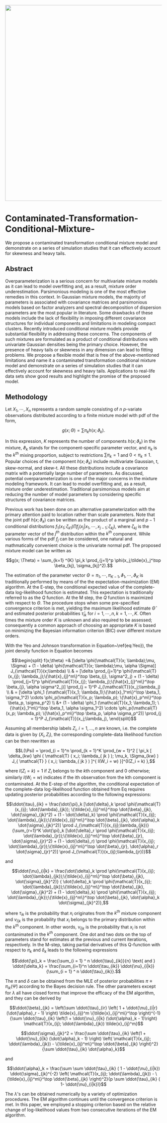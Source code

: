 <p align="center">
  <img src = "https://user-images.githubusercontent.com/60518209/219705580-ffb94e46-e520-45ac-9ec6-58bab4196e17.png" width = "630" />
</p>

# Contaminated-Transformation-Conditional-Mixture-
We propose a contaminated transformation conditional mixture model and demonstrate on a series of simulation studies that it can effectively account for skewness and heavy tails.

## Abstract
Overparameterization is a serious concern for multivariate mixture models as it can lead to
model overfitting and, as a result, mixture order underestimation. Parsimonious modeling is
one of the most effective remedies in this context. In Gaussian mixture models, the majority
of parameters is associated with covariance matrices and parsimonious models based on factor
analyzers and spectral decomposition of dispersion parameters are the most popular in literature.
Some drawbacks of these models include the lack of flexibility in imposing different
covariance structures for individual components and limitations in modeling compact clusters.
Recently introduced conditional mixture models provide substantial flexibility in addressing
these concerns. The components of such mixtures are formulated as a product of conditional
distributions with univariate Gaussian densities being the primary choice. However, the presence
of heavy tails or skewness in any dimension can lead to fitting problems. We propose
a flexible model that is free of the above-mentioned limitations and name it a contaminated
transformation conditional mixture model and demonstrate on a series of simulation studies
that it can effectively account for skewness and heavy tails. Applications to real-life data sets
show good results and highlight the promise of the proposed model. 


## Methodology
Let $X_1, \cdots, X_n$ represents a random sample consisting of $n$ $p$-variate observations distributed according to a finite mixture model with pdf of the form,

```math
g(x; \Theta) = \sum \pi_k h(x; \vartheta_k).
```
In this expression, $K$ represents the number of components $h(x;\vartheta_k)$ in the mixture, $\vartheta_k$ stands for the component-specific parameter vector, and $\pi_k$ is the $k^{th}$ mixing proportion, subject to restrictions $\sum \pi_k = 1$ and $0 < \pi_k \le 1$. 
Popular choices of the component $h(x; \vartheta_k)$ include multivariate Gaussian, t, skew-normal, and skew-t. All these distributions include a covariance matrix with a potentially large number of parameters. As discussed, potential overparameterization is one of the major concerns in the mixture modeling framework. It can lead to model overfitting and, as a result, mixture order underestimation. Traditional parsimonious models aim at reducing the number of model parameters by considering specific structures of covariance matrices. 

Previous work has been done on an alternative parameterization with the primary attention paid to location rather than scale parameters. Note that the joint pdf $h(x;\vartheta_k)$ can be written as the product of a marginal and $p - 1$ conditional distributions $f_1(x_1; \zeta_{k1}) \prod f_j(x_j|x_1, \cdots, x_{j-1};\zeta_{kj})$, where $\zeta_{kj}$ is the parameter vector of the $j^{th}$ distribution within the $k^{th}$ component. While various forms of the pdf $f_j$ can be considered, one natural and mathmatically convenient choice is the univariate normal pdf. The proposed mixture model can be written as

```math
g(x; \Theta) = \sum_{k=1} ^{K} \pi_k \prod_{j=1}^p \phi(x_j;\tilde{x}_j^\top \beta_{kj}, \sigma_{kj}^2).
```
The estimation of the parameter vector $\Theta = {\pi_1, \cdots, \pi_{K-1}, \vartheta_1, \cdots, \vartheta_K}$ is traditionally performed by means of the the expectation-maximization (EM) algorithm. At the E-step, the conditional expected value of the complete-data log-likelihood function is estimated. This expectation is traditionally referred to as the $Q$ function. At the M step, the $Q$ function is maximized with respect to $\Theta$. The procedure stops when some pre-specified convergence criterion is met, yielding the maximum likelihood estimate $\hat{\Theta}$ and estimated posterior probabilities $\hat{\tau}_{ik}$ for $i = 1, \cdots, n, k = 1, \cdots, K$. Often times the mixture order $K$ is unknown and also required to be assessed; consequently a common approach of choosing an appropriate $K$ is based on minimizing the Bayesian information criterion (BIC) over different mixture orders.

With the Yeo and Johnson transformation in Equation~\ref{eq:Yeo}), the joint density function in Equation becomes 
```math
\begin{split}
f(x;\theta)  =& [\delta \phi(\mathcal{T}(x; \lambda);\mu, \Sigma) + (1 - \delta) \phi(\mathcal{T}(x; \lambda);\mu, \alpha \Sigma)]  J_{\mathcal{T}}(x;\lambda) \\ 
& = [\delta \prod_{j=1}^p \phi(\mathcal{T}(x_{j}; \lambda_j);\{\hat{x}_{j}^m\}^\top \beta_{j}, \sigma^2_j) + (1 - \delta) \prod_{j=1}^p \phi(\mathcal{T}(x_{j}; \lambda_j);\{\hat{x}_{j}^m\}^\top \beta_{j}, \alpha \sigma^2_j)] \prod_{j = 1}^P J_{\mathcal{T}}(x_j;\lambda_j) \\ 
& = [\delta \phi_1 (\mathcal{T}(x_1; \lambda_1);\{\hat{x}_1^m\}^\top \beta_1, \sigma_1^2) \cdots \phi_p(\mathcal{T}(x_p; \lambda_p); \{\hat{x}_p^m\}^\top \beta_p, \sigma_p^2) \\ 
&+ (1 - \delta) \phi_1 (\mathcal{T}(x_1; \lambda_1); \{\hat{x}_1^m\}^\top \beta_1, \alpha \sigma_1^2) \cdots \phi_p(\mathcal{T}(x_p; \lambda_p); \{\hat{x}_p^m\}^\top \beta_p, \alpha \sigma_p^2)] 
\prod_{j = 1}^P J_{\mathcal{T}}(x_j;\lambda_j),
\end{split}
```
Assuming all membership labels $Z_i$, $i = 1, \ldots, n$ are known, i.e. the complete data is given by $(X_i, Z_i)$, the corresponding complete-data likelihood function can be then rewritten as

```math
L(\Psi) = \prod_{i = 1}^n \prod_{k = 1}^K \prod_{w = 1}^2 [ \pi_k [ \delta_{kw} \phi ( \mathcal{T} ( x_i; \lambda_{ jk } ); \mu_k, \Sigma_{kw} ) J_{ \mathcal{T} } ( x_i; \lambda_{ jk } ) ]^{ I(W_i = w) }]^{I(Z_i = k) },
```
where $I(Z_i = k) = 1$ if $Z_i$ belongs to the $k$th component and 0 otherwise; similarly $I(W_i = w)$ indicates if the ith observation from the kth component is contaminated. At the E-step of the algorithm, the conditional expectation of the complete-data log-likelihood function obtained from Eq requires updating posterior probabilities according to the following expressions:

```math
\ddot{\tau}_{ik} = \frac{\dot{\pi}_k [\dot{\delta}_k \prod \phi(\mathcal{T}(x_{ij}; \dot{\lambda}_{jk}); \{\tilde{x}_{ij}^m\}^\top \dot{\beta}_{jk}, \dot{\sigma}_{jk}^2) + (1 - \dot{\delta}_k) \prod \phi(\mathcal{T}(x_{ij}; \dot{\lambda}_{jk});\{\tilde{x}_{ij}^m\}^\top \dot{\beta}_{jk}, \dot{\alpha}_k \dot{\sigma}_{jk}^2)]  \prod J_{\mathcal{T}}(x_{ij};\lambda_{jk})} {\sum_{r=1}^K \dot{\pi}_k [\dot{\delta}_r \prod \phi(\mathcal{T}(x_{ij}; \dot{\lambda}_{jr});\{\tilde{x}_{ij}^m\}^\top \dot{\beta}_{jr}, \dot{\sigma}_{jr}^2) + (1 - \dot{\delta}_r) \prod \phi(\mathcal{T}(x_{ij}; \dot{\lambda}_{jr});\{\tilde{x}_{ij}^m\}^\top \dot{\beta}_{jr}, \dot{\alpha}_r \dot{\sigma}_{jr}^2)]  \prod J_{\mathcal{T}}(x_{ij};\lambda_{jr})}
```
and

```math
\ddot{\nu}_{i|k} = \frac{\dot{\delta}_k \prod \phi(\mathcal{T}(x_{ij}; \dot{\lambda}_{jk});\{\tilde{x}_{ij}^m\}^\top \dot{\beta}_{jk}, \dot{\sigma}_{jk}^2)} { \dot{\delta}_k \prod \phi(\mathcal{T}(x_{ij}; \dot{\lambda}_{jk});\{\tilde{x}_{ij}^m\}^\top \dot{\beta}_{jk}, \dot{\sigma}_{jk}^2) + (1 - \dot{\delta}_k) \prod \phi(\mathcal{T}(x_{ij}; \dot{\lambda}_{jk});\{\tilde{x}_{ij}^m\}^\top \dot{\beta}_{jk}, \dot{\alpha}_k \dot{\sigma}_{jk}^2)},
```
where $\tau_{ik}$ is the probability that $x_i$ originates from the $k^{th}$ mixture component and $\nu_{i|k}$ is the probability that $x_i$ belongs to the primary distribution within the $k^{th}$ component. In other words, $\nu_{i|k}$ is the probability that $x_i$ is not contanimated in the $k^{th}$ component. One dot and two dots on the top of parameters stand for estimates at the previous and current iterations, respectively. 
In the M-step, taking partial derivatives of this Q-function with respect to $\pi_k$ and $\delta_k$ leads to the following expressions

```math
\ddot{\pi}_k = \frac{\sum_{i = 1} ^ n \ddot{\tau}_{ik}}{n} \text{ and } \ddot{\delta_k} = \frac{\sum_{i=1}^n \ddot{\tau_{ik}} \ddot{\nu}_{i|k}}{\sum_{i = 1} ^ n \ddot{\tau}_{ik}}.
```
The $\pi$ and $\delta$ can be obtained from the MLE of posterior probabilities $\pi \equiv \pi_{ik}(\dot{\Psi})$ according to the Bayes decision rule. The other parameters except for $\lambda$ all have closed forms that improve the efficacy of the EM algorithm, and they can be derived by

```math
\ddot{\beta}_{jk} = \left(\sum \ddot{\tau}_{ir} \left( 1 + \ddot{\nu}_{i|r} (\dot{\alpha}_r - 1) \right)  \tilde{x}_{ij}^m  \{\tilde{x}_{ij}^m\}^\top \right)^{-1} {\sum \ddot{\tau}_{ik} \left(1 + \ddot{\nu}_{i|k} (\dot{\alpha}_k - 1)\right) \mathcal{T}(x_{ij}; \ddot{\lambda}_{jk}) \tilde{x}_{ij}^m}
```

```math
\ddot{\sigma}_{jk}^2 = \frac{\sum \ddot{\tau}_{ik} \left(1 + \ddot{\nu}_{i|k} (\dot{\alpha}_k - 1) \right) \left( \mathcal{T}(x_{ij}; \ddot{\lambda}_{jk}) - \{\tilde{x}_{ij}^m\}^\top \ddot{\beta}_{jk} \right)^2}{\sum \ddot{\tau}_{ik} \dot{\alpha}_k}
```
and

```math
\ddot{\alpha}_k = \frac{\sum \sum \ddot{\tau}_{ik} ( 1 - \ddot{\nu}_{i|k}) \ddot{\sigma}_{jk}^{-2} \left( \mathcal{T}(x_{ij}; \ddot{\lambda}_{jk}) - \{\tilde{x}_{ij}^m\}^\top \ddot{\beta}_{jk} \right)^2}{p \sum \ddot{\tau}_{ik} ( 1- \ddot{\nu}_{i|k})}
```
The $\lambda$'s can be obtained numerically by a variety of optimization procedures. The EM algorithm continues until the convergence criterion is met. In this paper, we employed a stopping criterion based on the relative change of log-likelihood values from two consecutive iterations of the EM algorithm.
